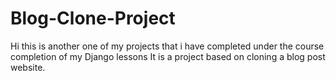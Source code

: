# Blog-Clone-Project
Hi this is another one of my projects 
that i have completed under the course completion of my Django lessons
It is a project based on cloning a blog post website.

